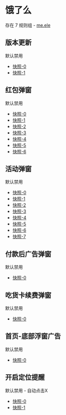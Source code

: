 # 饿了么

存在 7 规则组 - [me.ele](/src/apps/me.ele.ts)

## 版本更新

默认禁用

- [快照-0](https://i.gkd.li/import/12650280)
- [快照-1](https://i.gkd.li/import/13206819)

## 红包弹窗

默认禁用

- [快照-0](https://i.gkd.li/import/12650238)
- [快照-1](https://i.gkd.li/import/13294893)
- [快照-2](https://i.gkd.li/import/13331361)
- [快照-3](https://i.gkd.li/import/13362974)
- [快照-4](https://i.gkd.li/import/13376008)
- [快照-5](https://i.gkd.li/import/13710581)
- [快照-6](https://i.gkd.li/import/12650713)

## 活动弹窗

默认禁用

- [快照-0](https://i.gkd.li/import/12726709)
- [快照-1](https://i.gkd.li/import/13476719)
- [快照-2](https://i.gkd.li/import/13523508)
- [快照-3](https://i.gkd.li/import/13685037)
- [快照-4](https://i.gkd.li/import/13476611)
- [快照-5](https://i.gkd.li/import/13523541)
- [快照-6](https://i.gkd.li/import/13710574)
- [快照-7](https://i.gkd.li/import/13710591)

## 付款后广告弹窗

默认禁用

- [快照-0](https://i.gkd.li/import/13205301)

## 吃货卡续费弹窗

默认禁用

- [快照-0](https://i.gkd.li/import/13295007)

## 首页-底部浮窗广告

默认禁用

- [快照-0](https://i.gkd.li/import/13710588)

## 开启定位提醒

默认禁用 - 自动点击X

- [快照-0](https://i.gkd.li/import/13710588)
- [快照-1](https://i.gkd.li/import/13710585)
